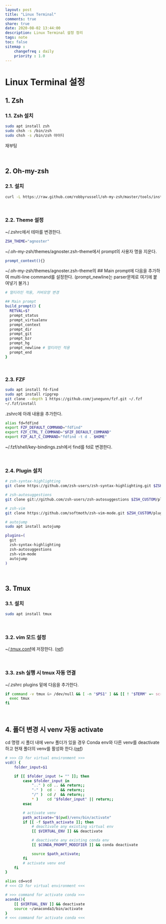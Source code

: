 ```yaml
---
layout: post
title: "Linux Terminal"
comments: true
share: true
date: 2020-08-02 13:44:00
description: Linux Terminal 설정 정리
tags: note
toc: false
sitemap :
    changefreq : daily
    priority : 1.0
---
```


# Linux Terminal 설정

## 1. Zsh

### 1.1. Zsh 설치
```sh
sudo apt install zsh
sudo chsh -s /bin/zsh
sudo chsh -s /bin/zsh 아이디
```

재부팅

<br>

## 2. Oh-my-zsh

### 2.1. 설치

```sh
curl -L https://raw.github.com/robbyrussell/oh-my-zsh/master/tools/install.sh | sh
```

<br>

### 2.2. Theme 설정

~/.zshrc에서 테마를 변경한다.

```sh
ZSH_THEME="agnoster"
```

~/.oh-my-zsh/themes/agnoster.zsh-theme에서 prompt의 사용자 명을 지운다.

```sh
prompt_context(){}
```

~/.oh-my-zsh/themes/agnoster.zsh-theme의 ## Main prompt에 다음을 추가하여 multi-line command를 설정한다.
(prompt_newline는 parser문제로 여기에 붙여넣기 불가.)


```sh
# 멀티라인 적용, 커버모양 변경

## Main prompt
build_prompt() {
  RETVAL=$?
  prompt_status
  prompt_virtualenv
  prompt_context
  prompt_dir
  prompt_git
  prompt_bzr
  prompt_hg
  prompt_newline # 멀티라인 적용
  prompt_end
}
```

<br>

### 2.3. FZF

```bash
sudo apt install fd-find
sudo apt install ripgrep
git clone --depth 1 https://github.com/junegunn/fzf.git ~/.fzf
~/.fzf/install
```

.zshrc에 아래 내용을 추가한다.
```bash
alias fd=fdfind
export FZF_DEFAULT_COMMAND="fdfind"
export FZF_CTRL_T_COMMAND="$FZF_DEFAULT_COMMAND"
export FZF_ALT_C_COMMAND="fdfind -t d . $HOME"
```

~/.fzf/shell/key-bindings.zsh에서 find를 fd로 변경한다.

<br>

### 2.4. Plugin 설치
```sh
# zsh-syntax-highlighting
git clone https://github.com/zsh-users/zsh-syntax-highlighting.git $ZSH_CUSTOM/plugins/zsh-syntax-highlighting

# zsh-autosuggestions
git clone git://github.com/zsh-users/zsh-autosuggestions $ZSH_CUSTOM/plugins/zsh-autosuggestions

# zsh-vim
git clone https://github.com/softmoth/zsh-vim-mode.git $ZSH_CUSTOM/plugins/zsh-vim-mode

# autojump
sudo apt install autojump
```

```sh
plugins=(
  git
  zsh-syntax-highlighting
  zsh-autosuggestions
  zsh-vim-mode
  autojump
)
```

<br>

## 3. Tmux

### 3.1. 설치

```sh
sudo apt install tmux
```

<br>

### 3.2. vim 모드 설정

~/[.tmux.conf](/assets/data/terminal/.tmux.conf)에 저장한다. ([ref](https://gist.github.com/tsl0922/d79fc1f8097dde660b34#file-tmux-conf))


<br>

### 3.3. zsh 실행 시 tmux 자동 연결

~/.zshrc plugins 밑에 다음을 추가한다.

```sh
if command -v tmux &> /dev/null && [ -n "$PS1" ] && [[ ! "$TERM" =~ screen ]] && [[ ! "$TERM" =~ tmux ]] && [ -z "$TMUX" ]; then
  exec tmux
fi
```

<br>

## 4. 폴더 변경 시 venv 자동 activate

cd 명령 시 폴더 내에 venv 폴더가 있을 경우 Conda env와 다른 venv를 deactivate하고 현재 폴더의 venv를 활성화 한다.([ref](https://bhupesh-v.github.io/the-unholy-way-of-using-virtual-environments))

```bash
# >>> CD for virtual environment >>>
vcd() {
    folder_input=$1

    if [[ $folder_input != "" ]]; then
        case $folder_input in
            ".." ) cd .. && return;;
            "-" )  cd -  && return;;
            "/" )  cd /  && return;;
            * )    cd "$folder_input" || return;;
        esac

        # activate venv
        path_activate="$(pwd)/venv/bin/activate"
        if [[ -f $path_activate ]]; then
            # deactivate any existing virtual env
            [[ $VIRTUAL_ENV ]] && deactivate

            # deactivate any existing conda env
            [[ $CONDA_PROMPT_MODIFIER ]] && conda deactivate

            source $path_activate;
        fi
        # activate venv end
    fi
}

alias cd=vcd
# <<< CD for virtual environment <<<

# >>> command for activate conda >>>
aconda(){
    [[ $VIRTUAL_ENV ]] && deactivate
    source ~/anaconda3/bin/activate
}
# <<< command for activate conda <<<
```
